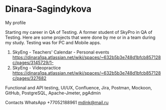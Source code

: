 # Dinara-Sagindykova
My profile

Starting my career in QA of Testing. 
A former student of SkyPro in QA of Testing. 
Here are some projects that were done by me or in a team during my study. Testing was for PC and Mobile apps.
1. SkyEng - Teachers' Calendar - Personal events
   https://dinara1qa.atlassian.net/wiki/spaces/~632b5b3e748d1bfcb857128c/pages/3145729/1-
2. SkyEng - Videopractice
   https://dinara1qa.atlassian.net/wiki/spaces/~632b5b3e748d1bfcb857128c/pages/327682

Functional and API testing, UI/UX, Confluence, Jira, Postman, Mockoon, GitHub, PostgreSQL, Apache-Jmeter, pgAdmin

Contacts
WhatsApp +77052188961
mdink@mail.ru

